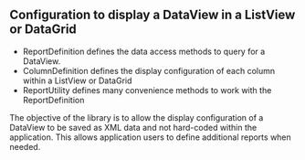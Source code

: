 ﻿## Configuration to display a DataView in a ListView or DataGrid

- ReportDefinition defines the data access methods to query for a DataView.
- ColumnDefinition defines the display configuration of each column within a ListView or DataGrid
- ReportUtility defines many convenience methods to work with the ReportDefinition

The objective of the library is to allow the display configuration of a DataView to be saved as XML data and not hard-coded within the application. This allows application users to define additional reports when needed.